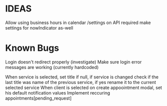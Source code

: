 # IDEAS

Allow using business hours in calendar /settings on API required
make settings for nowIndicator as-well



# Known Bugs

Login doesn't redirect properly (investigate)
Make sure login error messages are working (currently hardcoded)



When service is selected, set title if null, if service is changed check if the last title was name of the previous service, if yes
rename it to the current selected service
When client is selected on create appoointment modal, set his default notification values
Implement reccuring appointments[pending_request]